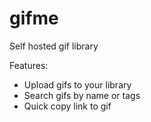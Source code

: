 # gifme

Self hosted gif library

Features:

- Upload gifs to your library
- Search gifs by name or tags
- Quick copy link to gif
